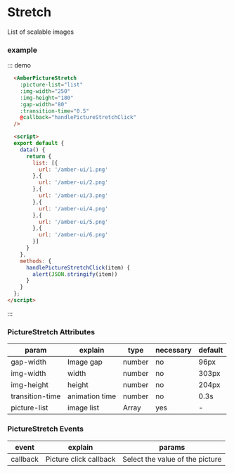 # Stretch   
  List of scalable images

### example

::: demo
```html
  <AmberPictureStretch 
    :picture-list="list" 
    :img-width="250" 
    :img-height="180" 
    :gap-width="80" 
    :transition-time="0.5" 
    @callback="handlePictureStretchClick" 
  />

  <script>
  export default {
    data() {
      return {
        list: [{
          url: '/amber-ui/1.png'
        },{
          url: '/amber-ui/2.png'
        },{
          url: '/amber-ui/3.png'
        },{
          url: '/amber-ui/4.png'
        },{
          url: '/amber-ui/5.png'
        },{
          url: '/amber-ui/6.png'
        }]
      }
    },
    methods: {
      handlePictureStretchClick(item) {
        alert(JSON.stringify(item))
      }
    }
  };
</script>

```
:::
### PictureStretch Attributes


| param | explain | type | necessary | default |
| --- | ---  | --- |  ---    | --- |
| gap-width | Image gap | number | no | 96px |
| img-width | width | number | no | 303px |
| img-height | height | number | no | 204px |
| transition-time | animation time | number | no | 0.3s |
| picture-list | image list | Array | yes | - |


### PictureStretch Events
| event | explain | params | 
| --- | ---  | --- |  
| callback| Picture click callback| Select the value of the picture |

